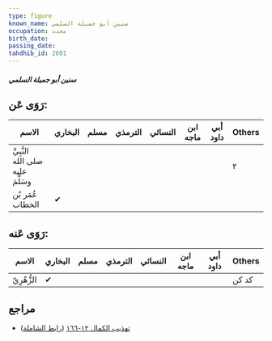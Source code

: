 ```yaml
---
type: figure
known_name: سنين أبو جميلة السلمي
occupation: محدث
birth_date:
passing_date:
tahdhib_id: 2601
---
```

##### سنين أبو جميلة السلمي

## رَوَى عَن:
| الاسم                             | البخاري | مسلم | الترمذي | النسائي | ابن ماجه | أبي داود | Others |
| --------------------------------- | ------- | ---- | ------- | ------- | -------- | -------- | ------ |
| النَّبِيِّ صلى الله عليه وسَلَّمَ |         |      |         |         |          |          | ٢      |
| عُمَر بْن الخطاب                  | ✔       |      |         |         |          |          |        |
## رَوَى عَنه:
| الاسم       | البخاري | مسلم | الترمذي | النسائي | ابن ماجه | أبي داود | Others |
| ----------- | ------- | ---- | ------- | ------- | -------- | -------- | ------ |
| الزُّهْرِيّ | ✔       |      |         |         |          |          | كد كن  |
## مراجع
- [تهذيب الكمال ١٢-١٦٦](obsidian://open?vault=Tahdhib-al-Kamal&file=Figures/٢٦٠١-سنين%20أبو%20جميلة%20السلمي) ([رابط الشاملة](https://shamela.ws/book/3722/5939))